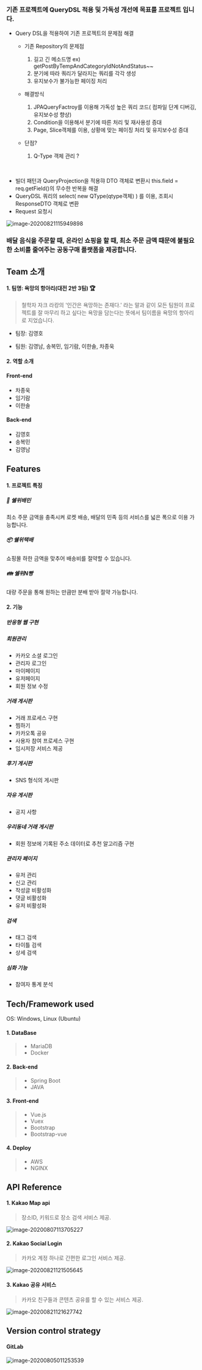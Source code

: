 ### 기존 프로젝트에 QueryDSL 적용 및 가독성 개선에 목표를  프로젝트 입니다.  
 

- Query DSL을 적용하여 기존 프로젝트의 문제점 해결

  - 기존 Repository의 문제점
 
    1. 길고 긴 메소드명 ex) getPostByTempAndCategoryIdNotAndStatus~~
    2. 분기에 따라 쿼리가 달라지는 쿼리를 각각 생성 
    3. 유지보수가 불가능한 페이징 처리

  - 해결방식
    
    1. JPAQueryFactroy를 이용해 가독성 높은 쿼리 코드( 컴파일 단계 디버깅, 유지보수성 향상)
    2. Condition을 이용해서 분기에 따른 처리 및 재사용성 증대
    3. Page, Slice객체를 이용, 상황에 맞는 페이징 처리 및 유지보수성 증대


  - 단점? 
    1. Q-Type 객체 관리 ? 
    
    
<br/>

 - 빌더 패턴과 QueryProjection을 적용햐 DTO 객체로 변환시 this.field = req.getField()의 무수한 반복을 해결
 - QueryDSL 쿼리의 select( new QType(qtype객체) ) 를 이용, 조회시 ResponseDTO 객체로 변환
 - Request 요청시 



  

![image-20200821115949898](README.assets/image-20200821115949898.png)


### 배달 음식을 주문할 때, 온라인 쇼핑을 할 때, 최소 주문 금액 때문에 불필요한 소비를 줄여주는 공동구매 플랫폼을 제공합니다.

## Team 소개

#### 1. 팀명: 욕망의 항아리(대전 2반 3팀) :trophy:

> 철학자 자크 라캉의 '인간은 욕망하는 존재다.' 라는 말과 같이 모든 팀원이 프로젝트를 잘 마무리 하고 싶다는 욕망을 담는다는 뜻에서 팀이름을 욕망의 항아리로 지었습니다.

- 팀장: 김영호

- 팀원: 김영남, 송복민, 임기람, 이한솔, 차종욱



#### 2. 역할 소개

#### Front-end

- 차종욱
- 임기람
- 이한솔

#### Back-end

- 김영호
- 송복민
- 김영남



## Features

#### 1. 프로젝트 특징

##### :horse_racing: 쉘위배민

최소 주문 금액을 충족시켜 로켓 배송, 배달의 민족 등의 서비스를 넓은 폭으로 이용 가능합니다.

##### :package: 쉘위택배

쇼핑몰 하한 금액을 맞추어 배송비를 절약할 수 있습니다.

##### :family: 쉘위N빵

대량 주문을 통해 원하는 만큼만 분배 받아 절약 가능합니다.



#### 2. 기능

##### 반응형 웹 구현

##### 회원관리

- 카카오 소셜 로그인
- 관리자 로그인
- 마이페이지
- 유저페이지
- 회원 정보 수정

##### 거래 게시판

- 거래 프로세스 구현
- 찜하기
- 카카오톡 공유
- 사용자 참여 프로세스 구현
- 임시저장 서비스 제공

##### 후기 게시판

- SNS 형식의 게시판

##### 자유 게시판

- 공지 사항

##### 우리동네 거래 게시판

- 회원 정보에 기록된 주소 데이터로 추천 알고리즘 구현

##### 관리자 페이지

- 유저 관리
- 신고 관리
- 작성글 비활성화
- 댓글 비활성화
- 유저 비활성화

##### 검색

- 태그 검색
- 타이틀 검색
- 상세 검색

##### 심화 기능

- 참여자 통계 분석





## Tech/Framework used

OS: Windows, Linux (Ubuntu)

#### 1. DataBase

> - MariaDB
> - Docker

#### 2. Back-end

> - Spring Boot
>- JAVA

#### 3. Front-end

> - Vue.js
> - Vuex
> - Bootstrap
> - Bootstrap-vue

#### 4. Deploy

> - AWS
> - NGINX



## API Reference

#### 1. Kakao Map api

> 장소ID, 키워드로 장소 검색 서비스 제공.

![image-20200807113705227](README.assets/image-20200807113705227.png)

#### 2. Kakao Social Login

> 카카오 계정 하나로 간편한 로그인 서비스 제공.

![image-20200821121505645](README.assets/image-20200821121505645.png)

#### 3. Kakao 공유 서비스

> 카카오 친구들과 콘텐츠 공유를 할 수 있는 서비스 제공.

![image-20200821121627742](README.assets/image-20200821121627742.png)



## Version control strategy

#### GitLab

![image-20200805011253539](README.assets/image-20200805011253539.png)


